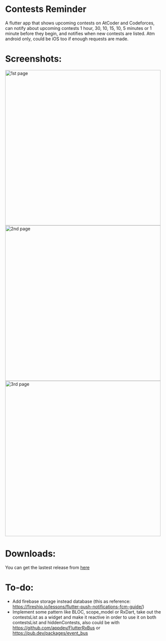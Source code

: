 # Contests Reminder

A flutter app that shows upcoming contests on AtCoder and Codeforces, can notify about upcoming contests 1 hour, 30, 10, 15, 10, 5 minutes or 1 minute before they begin, and notifies when new contests are listed.
Atm android only, could be iOS too if enough requests are made.

# Screenshots:
<img src="https://i.imgur.com/gLkQzbn.png" alt="1st page" height="500">
<img src="https://i.imgur.com/tTmGivu.png" alt="2nd page" height="500">
<img src="https://i.imgur.com/4rM5sE9.png" alt="3rd page" height="500">


# Downloads:
You can get the lastest release from [here](https://github.com/DT3264/ContestReminder/releases)

# To-do:
 * Add firebase storage instead database (this as reference: https://fireship.io/lessons/flutter-push-notifications-fcm-guide/)
 * Implement some pattern like BLOC, scope_model or RxDart, take out the contestsList as a widget and make it reactive in order to use it on both contestsList and hiddenContests, also could be with https://github.com/appdev/FlutterRxBus or https://pub.dev/packages/event_bus 
